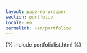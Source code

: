 ```yaml
---
layout: page-no-wrapper
section: portfolio
locale: en
permalink: /en/portfolio/
---
```


{% include portfoliolist.html %}
